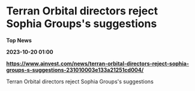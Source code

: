 # Terran Orbital directors reject Sophia Groups's suggestions
**Top News**

**2023-10-20 01:00**

**https://www.ainvest.com/news/terran-orbital-directors-reject-sophia-groups-s-suggestions-231010003e133a21251cd004/**

Terran Orbital directors reject Sophia Groups's suggestions